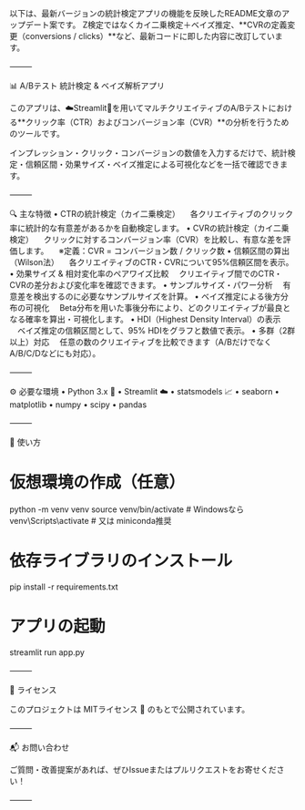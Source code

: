 以下は、最新バージョンの統計検定アプリの機能を反映したREADME文章のアップデート案です。
Z検定ではなくカイ二乗検定＋ベイズ推定、**CVRの定義変更（conversions / clicks）**など、最新コードに即した内容に改訂しています。

⸻

📊 A/Bテスト 統計検定 & ベイズ解析アプリ

このアプリは、☁️Streamlit🚀を用いてマルチクリエイティブのA/Bテストにおける**クリック率（CTR）およびコンバージョン率（CVR）**の分析を行うためのツールです。

インプレッション・クリック・コンバージョンの数値を入力するだけで、統計検定・信頼区間・効果サイズ・ベイズ推定による可視化などを一括で確認できます。

⸻

🔍 主な特徴
	•	CTRの統計検定（カイ二乗検定）
　各クリエイティブのクリック率に統計的な有意差があるかを自動検定します。
	•	CVRの統計検定（カイ二乗検定）
　クリックに対するコンバージョン率（CVR）を比較し、有意な差を評価します。
　※定義：CVR = コンバージョン数 / クリック数
	•	信頼区間の算出（Wilson法）
　各クリエイティブのCTR・CVRについて95%信頼区間を表示。
	•	効果サイズ & 相対変化率のペアワイズ比較
　クリエイティブ間でのCTR・CVRの差分および変化率を確認できます。
	•	サンプルサイズ・パワー分析
　有意差を検出するのに必要なサンプルサイズを計算。
	•	ベイズ推定による後方分布の可視化
　Beta分布を用いた事後分布により、どのクリエイティブが最良となる確率を算出・可視化します。
	•	HDI（Highest Density Interval）の表示
　ベイズ推定の信頼区間として、95% HDIをグラフと数値で表示。
	•	多群（2群以上）対応
　任意の数のクリエイティブを比較できます（A/BだけでなくA/B/C/Dなどにも対応）。

⸻

⚙️ 必要な環境
	•	Python 3.x 🐍
	•	Streamlit ☁️
	•	statsmodels 📈
	•	seaborn
	•	matplotlib
	•	numpy
	•	scipy
	•	pandas

⸻

🚀 使い方

# 仮想環境の作成（任意）
python -m venv venv 
source venv/bin/activate  # Windowsなら venv\Scripts\activate # 又は miniconda推奨

# 依存ライブラリのインストール
pip install -r requirements.txt

# アプリの起動
streamlit run app.py



⸻

📝 ライセンス

このプロジェクトは MITライセンス 🔐 のもとで公開されています。

⸻

📬 お問い合わせ

ご質問・改善提案があれば、ぜひIssueまたはプルリクエストをお寄せください！

⸻